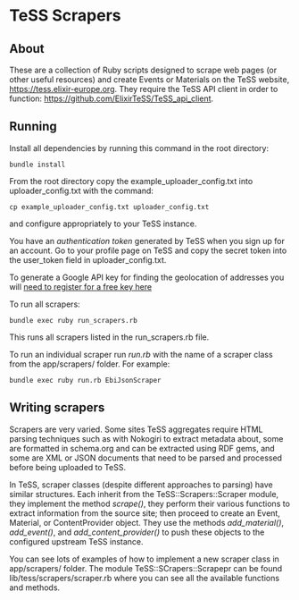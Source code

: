 # TeSS Scrapers

## About

These are a collection of Ruby scripts designed to scrape web pages (or other useful resources) and create Events or Materials on the TeSS website, https://tess.elixir-europe.org. They require the TeSS API client
in order to function: https://github.com/ElixirTeSS/TeSS_api_client.

## Running


Install all dependencies by running this command in the root directory:

`bundle install`

From the root directory copy the example_uploader_config.txt into uploader_config.txt with the command:

`cp example_uploader_config.txt uploader_config.txt`

and configure appropriately to your TeSS instance.

You have an *authentication token* generated by TeSS when you sign up for an account. Go to your profile page on TeSS and copy the secret token into the user_token field in uploader_config.txt.

To generate a Google API key for finding the geolocation of addresses you will [need to register for a free key here](https://developers.google.com/maps/documentation/javascript/get-api-key)

To run all scrapers:

`bundle exec ruby run_scrapers.rb`

This runs all scrapers listed in the run_scrapers.rb file.

To run an individual scraper run *run.rb* with the name of a scraper class from the app/scrapers/ folder. For example:

`bundle exec ruby run.rb EbiJsonScraper`

## Writing scrapers

Scrapers are very varied. Some sites TeSS aggregates require HTML parsing techniques such as with Nokogiri to extract metadata about, some are formatted in schema.org and can be extracted using RDF gems, and some are XML or JSON documents that need to be parsed and processed before being uploaded to TeSS.

In TeSS, scraper classes (despite different approaches to parsing) have similar structures. Each inherit from the TeSS::Scrapers::Scraper module, they implement the method *scrape()*, they perform their various functions to extract information from the source site; then proceed to create an Event, Material, or ContentProvider object. They use the methods *add_material()*, *add_event()*, and *add_content_provider()* to push these objects to the configured upstream TeSS instance.

You can see lots of examples of how to implement a new scraper class in app/scrapers/ folder. The module TeSS::SCrapers::Scrapepr can be found lib/tess/scrapers/scraper.rb where you can see all the available functions and methods.  







